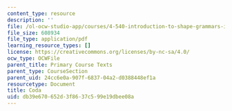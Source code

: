 ```yaml
---
content_type: resource
description: ''
file: /ol-ocw-studio-app/courses/4-540-introduction-to-shape-grammars-i-fall-2018/db39e670652d3f8637c599e19dbee08a_MIT4_540F18_coda.pdf
file_size: 608934
file_type: application/pdf
learning_resource_types: []
license: https://creativecommons.org/licenses/by-nc-sa/4.0/
ocw_type: OCWFile
parent_title: Primary Course Texts
parent_type: CourseSection
parent_uid: 24cc6e0a-907f-6837-04a2-d0388448ef1a
resourcetype: Document
title: Coda
uid: db39e670-652d-3f86-37c5-99e19dbee08a
---
```

